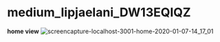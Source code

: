 # medium_Iipjaelani_DW13EQIQZ
**home view**
![screencapture-localhost-3001-home-2020-01-07-14_17_01](https://user-images.githubusercontent.com/36758965/71878545-73572800-315e-11ea-8869-ebb8621c9bc5.png)
